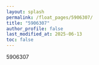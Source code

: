 ```yaml
---
layout: splash
permalink: /float_pages/5906307/
title: "5906307"
author_profile: false
last_modified_at: 2025-06-13
toc: false
---
```

 
5906307
